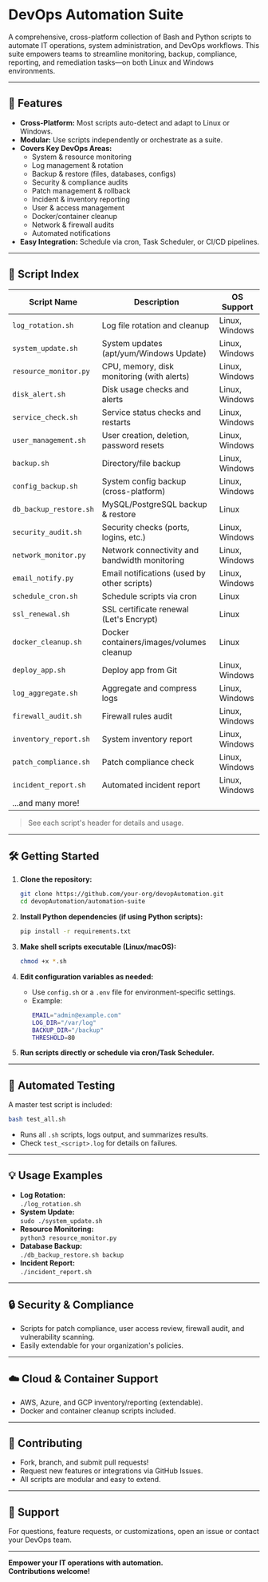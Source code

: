 # DevOps Automation Suite

A comprehensive, cross-platform collection of Bash and Python scripts to automate IT operations, system administration, and DevOps workflows. This suite empowers teams to streamline monitoring, backup, compliance, reporting, and remediation tasks—on both Linux and Windows environments.

---

## 🚀 Features

- **Cross-Platform:** Most scripts auto-detect and adapt to Linux or Windows.
- **Modular:** Use scripts independently or orchestrate as a suite.
- **Covers Key DevOps Areas:**
  - System & resource monitoring
  - Log management & rotation
  - Backup & restore (files, databases, configs)
  - Security & compliance audits
  - Patch management & rollback
  - Incident & inventory reporting
  - User & access management
  - Docker/container cleanup
  - Network & firewall audits
  - Automated notifications
- **Easy Integration:** Schedule via cron, Task Scheduler, or CI/CD pipelines.

---

## 📂 Script Index

| Script Name                | Description                                      | OS Support      |
|----------------------------|--------------------------------------------------|-----------------|
| `log_rotation.sh`          | Log file rotation and cleanup                    | Linux, Windows  |
| `system_update.sh`         | System updates (apt/yum/Windows Update)          | Linux, Windows  |
| `resource_monitor.py`      | CPU, memory, disk monitoring (with alerts)       | Linux, Windows  |
| `disk_alert.sh`            | Disk usage checks and alerts                     | Linux, Windows  |
| `service_check.sh`         | Service status checks and restarts               | Linux, Windows  |
| `user_management.sh`       | User creation, deletion, password resets         | Linux, Windows  |
| `backup.sh`                | Directory/file backup                            | Linux, Windows  |
| `config_backup.sh`         | System config backup (cross-platform)            | Linux, Windows  |
| `db_backup_restore.sh`     | MySQL/PostgreSQL backup & restore                | Linux           |
| `security_audit.sh`        | Security checks (ports, logins, etc.)            | Linux, Windows  |
| `network_monitor.py`       | Network connectivity and bandwidth monitoring    | Linux, Windows  |
| `email_notify.py`          | Email notifications (used by other scripts)      | Linux, Windows  |
| `schedule_cron.sh`         | Schedule scripts via cron                        | Linux           |
| `ssl_renewal.sh`           | SSL certificate renewal (Let's Encrypt)          | Linux           |
| `docker_cleanup.sh`        | Docker containers/images/volumes cleanup         | Linux           |
| `deploy_app.sh`            | Deploy app from Git                              | Linux, Windows  |
| `log_aggregate.sh`         | Aggregate and compress logs                      | Linux, Windows  |
| `firewall_audit.sh`        | Firewall rules audit                             | Linux, Windows  |
| `inventory_report.sh`      | System inventory report                          | Linux, Windows  |
| `patch_compliance.sh`      | Patch compliance check                           | Linux, Windows  |
| `incident_report.sh`       | Automated incident report                        | Linux, Windows  |
| ...and many more!          |                                                  |                 |

> See each script's header for details and usage.

---

## 🛠️ Getting Started

1. **Clone the repository:**
   ```sh
   git clone https://github.com/your-org/devopAutomation.git
   cd devopAutomation/automation-suite
   ```

2. **Install Python dependencies (if using Python scripts):**
   ```sh
   pip install -r requirements.txt
   ```

3. **Make shell scripts executable (Linux/macOS):**
   ```sh
   chmod +x *.sh
   ```

4. **Edit configuration variables as needed:**
   - Use `config.sh` or a `.env` file for environment-specific settings.
   - Example:
     ```sh
     EMAIL="admin@example.com"
     LOG_DIR="/var/log"
     BACKUP_DIR="/backup"
     THRESHOLD=80
     ```

5. **Run scripts directly or schedule via cron/Task Scheduler.**

---

## 🧪 Automated Testing

A master test script is included:

```sh
bash test_all.sh
```

- Runs all `.sh` scripts, logs output, and summarizes results.
- Check `test_<script>.log` for details on failures.

---

## 💡 Usage Examples

- **Log Rotation:**  
  `./log_rotation.sh`
- **System Update:**  
  `sudo ./system_update.sh`
- **Resource Monitoring:**  
  `python3 resource_monitor.py`
- **Database Backup:**  
  `./db_backup_restore.sh backup`
- **Incident Report:**  
  `./incident_report.sh`

---

## 🔒 Security & Compliance

- Scripts for patch compliance, user access review, firewall audit, and vulnerability scanning.
- Easily extendable for your organization's policies.

---

## ☁️ Cloud & Container Support

- AWS, Azure, and GCP inventory/reporting (extendable).
- Docker and container cleanup scripts included.

---

## 🤝 Contributing

- Fork, branch, and submit pull requests!
- Request new features or integrations via GitHub Issues.
- All scripts are modular and easy to extend.

---

## 🙋 Support

For questions, feature requests, or customizations, open an issue or contact your DevOps team.

---

**Empower your IT operations with automation.  
Contributions welcome!** 
